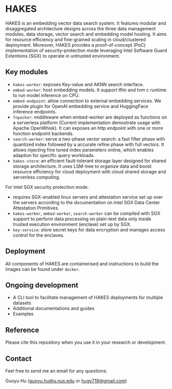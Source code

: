 # HAKES

HAKES is an embedding vector data search system. It features modular and disaggregated architecture designs across the three data management modules, data storage, vector search and embedding model hosting. It aims for resource efficiency and fine-grained scaling in cloud/clustered deployment. Moreover, HAKES provides a proof-of-concept (PoC) implementation of security-protection mode leveraging Intel Software Guard Extentions (SGX) to operate in untrusted environment.

## Key modules

* `hakes-worker`: exposes Key-value and AKNN search interface.
* `embed-worker`: host embedding models. It support tflm and tvm c runtime to run model inference on CPU.
* `embed-endpoint`: allow connection to external embedding services. We provide plugin for OpenAI embedding service and HuggingFace inference endpoints.
* `fnpacker`: middleware when embed-worker are deployed as functions on a serverless platform (Current implementation demostrate usage with Apache OpenWhisk). It can exposes an http endpoint with one or more function endpoint backends.
* `search-worker`: serve a two-phase vector search: a fast filter phase with quantized index followed by a accurate refine phase with full vectors. It allows injecting fine tuned index parameters online, which enables adaption for specific query workloads.
* `hakes-store`: an efficient fault-tolerant storage layer designed for shared storage architecture. It uses LSM-tree to organize data and boost resource efficiency for cloud deployment with cloud shared storage and serverless computing.

For Intel SGX security protection mode.

* requires SGX-enabled linux servers and attestation service set up over the servers according to the documentation on Intel SGX Data Center Attestation Primitives.
* `hakes-worker`, `embed-worker`, `search-worker` can be compiled with SGX support to perform data processing on plain-text data only inside trusted execution environment (enclave) set up by SGX.
* `key-service`: store secret keys for data encryption and manages access control for the enclaves.

## Deployment

All components of HAKES are containerised and instructions to build the images can be found under `docker`.

## Ongoing development

* A CLI tool to facilitate management of HAKES deployments for multiple datasets
* Additional documentations and guides
* Examples

## Reference

Please cite this repository when you use it in your research or development.

## Contact

Feel free to send me an email for any questions:

Guoyu Hu (<guoyu.hu@u.nus.edu> or <hugy718@gmail.com>)
